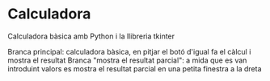 # Calculadora
Calculadora bàsica amb Python i la llibreria tkinter

Branca principal: calculadora bàsica, en pitjar el botó d'igual fa el càlcul i mostra el resultat
Branca "mostra el resultat parcial": a mida que es van introduint valors es mostra el resultat parcial en una petita finestra a la dreta
